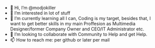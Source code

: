 - 👋 Hi, I’m @modjokiller
- 👀 I’m interested in lot of stuff
- 🌱 I’m currently learning all I can, Coding is my target, besides that, I want to get better skills in my main Proffesion as Multimedia Designer/former Company Owner and CEO/IT Administrator etc.
- 💞️ I’m looking to collaborate with Community to Help and get Help.
- 📫 How to reach me: per github or later per mail

<!---
modjokiller/modjokiller is a ✨ special ✨ repository because its `README.md` (this file) appears on your GitHub profile.
You can click the Preview link to take a look at your changes.
--->
